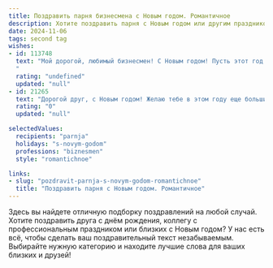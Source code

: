 ```yaml
---
title: Поздравить парня бизнесмена с Новым годом. Романтичное
description: Хотите поздравить парня с Новым годом или другим праздником? Наш ИИ создаст незабываемое поздравление, а вы обязательно выделитесь среди других.  
date: 2024-11-06
tags: second tag
wishes:
- id: 113748
  text: "Мой дорогой, любимый бизнесмен! С Новым годом! Пусть этот год принесет тебе не только новые успехи в делах, но и море романтики, нежности и счастливых мгновений, проведенных вместе с нами.  Пусть все твои грандиозные планы осуществятся, а я всегда буду твоей надежной гаванью, где ты найдешь покой и вдохновение.  Счастья тебе, любимый, крепкого здоровья и бесконечной любви!
  "
  rating: "undefined"
  updated: "null"
- id: 21265
  text: "Дорогой друг, с Новым годом! Желаю тебе в этом году еще больших успехов в бизнесе, чтобы каждый твой проект был успешным, а каждая твоя идея - реализованной. Пусть этот год принесет тебе не только финансовое благополучие, но и много радости, любви и романтики. Пусть каждый день будет наполнен новыми впечатлениями и счастливыми мгновениями. Счастливого Нового года!"
  rating: "0"
  updated: "null"

selectedValues:
  recipients: "parnja"
  holidays: "s-novym-godom"
  professions: "biznesmen"
  style: "romantichnoe"

links:
- slug: "pozdravit-parnja-s-novym-godom-romantichnoe"
  title: "Поздравить парня с Новым годом. Романтичное"
---
```


Здесь вы найдете отличную подборку поздравлений на любой случай. 
Хотите поздравить друга с днём рождения, коллегу с профессиональным праздником или близких с Новым годом? У нас есть всё, чтобы сделать ваш поздравительный текст незабываемым. Выбирайте нужную категорию и находите лучшие слова для ваших близких и друзей!
